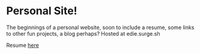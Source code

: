 # Personal Site! 
The beginnings of a personal website, soon to include a resume, some links to other fun projects, a blog perhaps? 
Hosted at edie.surge.sh

Resume [here](http://edie.surge.sh/#/Resume)
